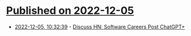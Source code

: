 # [Published on 2022-12-05](index.md)

* [2022-12-05, 10:32:39](https://news.ycombinator.com/item?id=33863749) - [Discuss HN: Software Careers Post ChatGPT+](https://news.ycombinator.com/item?id=33863749)
